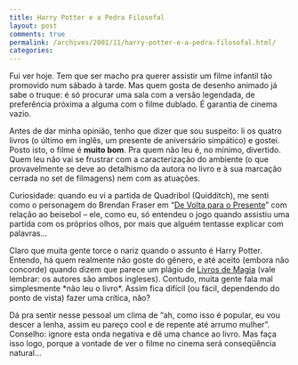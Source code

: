 ```yaml
---
title: Harry Potter e a Pedra Filosofal
layout: post
comments: true
permalink: /archives/2001/11/harry-potter-e-a-pedra-filosofal.html/
categories:
---
```

Fui ver hoje. Tem que ser macho pra querer assistir um filme infantil tão promovido num sábado à tarde. Mas quem gosta de desenho animado já sabe o truque: é só procurar uma sala com a versão legendada, de preferência próxima a alguma com o filme dublado. É garantia de cinema vazio.

Antes de dar minha opinião, tenho que dizer que sou suspeito: li os quatro livros (o último em inglês, um presente de aniversário simpático) e gostei. Posto isto, o filme é **muito bom**. Pra quem não leu é, no mínimo, divertido. Quem leu não vai se frustrar com a caracterização do ambiente (o que provavelmente se deve ao detalhismo da autora no livro e à sua marcação cerrada no set de filmagens) nem com as atuações.

Curiosidade: quando eu vi a partida de Quadribol (Quidditch), me senti como o personagem do Brendan Fraser em &#8220;[De Volta para o Presente][1]&#8221; com relação ao beisebol &#8211; ele, como eu, só entendeu o jogo quando assistiu uma partida com os próprios olhos, por mais que alguém tentasse explicar com palavras&#8230;

Claro que muita gente torce o nariz quando o assunto é Harry Potter. Entendo, há quem realmente não goste do gênero, e até aceito (embora não concorde) quando dizem que parece um plágio de [Livros de Magia][2] (vale lembrar: os autores são ambos ingleses). Contudo, muita gente fala mal simplesmente \*não leu o livro\*. Assim fica difícil (ou fácil, dependendo do ponto de vista) fazer uma crítica, não?

Dá pra sentir nesse pessoal um clima de &#8220;ah, como isso é popular, eu vou descer a lenha, assim eu pareço cool e de repente até arrumo mulher&#8221;. Conselho: ignore esta onda negativa e dê uma chance ao livro. Mas faça isso logo, porque a vontade de ver o filme no cinema será conseqüência natural&#8230;

 [1]: http://www.imdb.com/title/tt0124298/
 [2]: http://www.amazon.com/Books-Magic-Neil-Gaiman/dp/1563890828